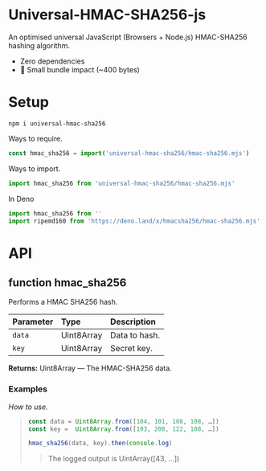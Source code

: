 # Universal-HMAC-SHA256-js

An optimised universal JavaScript (Browsers + Node.js) HMAC-SHA256 hashing algorithm.

- Zero dependencies
- 🤏 Small bundle impact (\~400 bytes)

# Setup

```shell
npm i universal-hmac-sha256
```

Ways to require.

```js
const hmac_sha256 = import('universal-hmac-sha256/hmac-sha256.mjs')
```

Ways to import.

```js
import hmac_sha256 from 'universal-hmac-sha256/hmac-sha256.mjs'
```

In Deno

```js
import hmac_sha256 from ''
import ripemd160 from 'https://deno.land/x/hmacsha256/hmac-sha256.mjs'
```

# API

## function hmac_sha256

Performs a HMAC SHA256 hash.

| Parameter | Type       | Description   |
| :-------- | :--------- | :------------ |
| `data`    | Uint8Array | Data to hash. |
| `key`     | Uint8Array | Secret key.   |

**Returns:** Uint8Array — The HMAC-SHA256 data.

### Examples

_How to use._

> ```js
> const data = Uint8Array.from([104, 101, 108, 108, …])
> const key =  Uint8Array.from([193, 208, 122, 108, …])
>
> hmac_sha256(data, key).then(console.log)
> ```
>
> > The logged output is UintArray(\[43, …])
